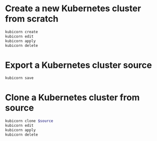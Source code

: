 # Create a new Kubernetes cluster from scratch

```bash
kubicorn create
kubicorn edit
kubicorn apply
kubicorn delete
```

# Export a Kubernetes cluster source

```bash
kubicorn save
```


# Clone a Kubernetes cluster from source

```bash
kubicorn clone $source
kubicorn edit
kubicorn apply
kubicorn delete
```

